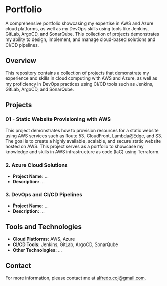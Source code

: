 # Portfolio
A comprehensive portfolio showcasing my expertise in AWS and Azure cloud platforms, as well as my DevOps skills using tools like Jenkins, GitLab, ArgoCD, and SonarQube. This collection of projects demonstrates my ability to design, implement, and manage cloud-based solutions and CI/CD pipelines.

## Overview
This repository contains a collection of projects that demonstrate my experience and skills in cloud computing with AWS and Azure, as well as my proficiency in DevOps practices using CI/CD tools such as Jenkins, GitLab, ArgoCD, and SonarQube.

## Projects
### 01 - Static Website Provisioning with AWS
This project demonstrates how to provision resources for a static website using AWS services such as Route 53, CloudFront, Lambda@Edge, and S3. The goal is to create a highly available, scalable, and secure static website hosted on AWS. This project serves as a portfolio to showcase my knowledge and skills in AWS infrastructure as code (IaC) using Terraform.

### 2. Azure Cloud Solutions
- **Project Name:** ...
- **Description:** ...

### 3. DevOps and CI/CD Pipelines
- **Project Name:** ...
- **Description:** ...

## Tools and Technologies
- **Cloud Platforms:** AWS, Azure
- **CI/CD Tools:** Jenkins, GitLab, ArgoCD, SonarQube
- **Other Technologies:** ...

## Contact
For more information, please contact me at [alfredo.coj@gmail.com](mailto:alfredo.coj@gmail.com).

